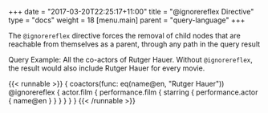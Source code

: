 +++
date = "2017-03-20T22:25:17+11:00"
title = "@ignorereflex Directive"
type = "docs"
weight = 18
[menu.main]
    parent = "query-language"
+++

The `@ignorereflex` directive forces the removal of child nodes that are reachable from themselves as a parent, through any path in the query result

Query Example: All the co-actors of Rutger Hauer.  Without `@ignorereflex`, the result would also include Rutger Hauer for every movie.

{{< runnable >}}
{
  coactors(func: eq(name@en, "Rutger Hauer")) @ignorereflex {
    actor.film {
      performance.film {
        starring {
          performance.actor {
            name@en
          }
        }
      }
    }
  }
}
{{< /runnable >}}